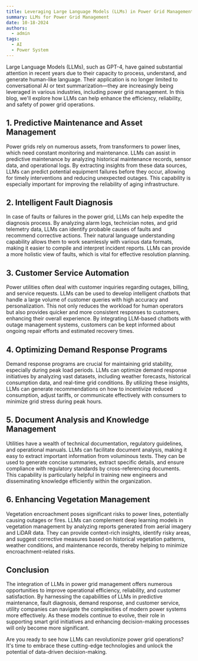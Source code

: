 ```yaml
---
title: Leveraging Large Language Models (LLMs) in Power Grid Management
summary: LLMs for Power Grid Management
date: 10-18-2024
authors:
  - admin
tags:
  - AI
  - Power System  
---
```


Large Language Models (LLMs), such as GPT-4, have gained substantial attention in recent years due to their capacity to process, understand, and generate human-like language. Their application is no longer limited to conversational AI or text summarization—they are increasingly being leveraged in various industries, including power grid management. In this blog, we'll explore how LLMs can help enhance the efficiency, reliability, and safety of power grid operations.

## 1. Predictive Maintenance and Asset Management

Power grids rely on numerous assets, from transformers to power lines, which need constant monitoring and maintenance. LLMs can assist in predictive maintenance by analyzing historical maintenance records, sensor data, and operational logs. By extracting insights from these data sources, LLMs can predict potential equipment failures before they occur, allowing for timely interventions and reducing unexpected outages. This capability is especially important for improving the reliability of aging infrastructure.

## 2. Intelligent Fault Diagnosis

In case of faults or failures in the power grid, LLMs can help expedite the diagnosis process. By analyzing alarm logs, technician notes, and grid telemetry data, LLMs can identify probable causes of faults and recommend corrective actions. Their natural language understanding capability allows them to work seamlessly with various data formats, making it easier to compile and interpret incident reports. LLMs can provide a more holistic view of faults, which is vital for effective resolution planning.

## 3. Customer Service Automation

Power utilities often deal with customer inquiries regarding outages, billing, and service requests. LLMs can be used to develop intelligent chatbots that handle a large volume of customer queries with high accuracy and personalization. This not only reduces the workload for human operators but also provides quicker and more consistent responses to customers, enhancing their overall experience. By integrating LLM-based chatbots with outage management systems, customers can be kept informed about ongoing repair efforts and estimated recovery times.

## 4. Optimizing Demand Response Programs

Demand response programs are crucial for maintaining grid stability, especially during peak load periods. LLMs can optimize demand response initiatives by analyzing vast datasets, including weather forecasts, historical consumption data, and real-time grid conditions. By utilizing these insights, LLMs can generate recommendations on how to incentivize reduced consumption, adjust tariffs, or communicate effectively with consumers to minimize grid stress during peak hours.

## 5. Document Analysis and Knowledge Management

Utilities have a wealth of technical documentation, regulatory guidelines, and operational manuals. LLMs can facilitate document analysis, making it easy to extract important information from voluminous texts. They can be used to generate concise summaries, extract specific details, and ensure compliance with regulatory standards by cross-referencing documents. This capability is particularly helpful in training new engineers and disseminating knowledge efficiently within the organization.

## 6. Enhancing Vegetation Management

Vegetation encroachment poses significant risks to power lines, potentially causing outages or fires. LLMs can complement deep learning models in vegetation management by analyzing reports generated from aerial imagery and LiDAR data. They can provide context-rich insights, identify risky areas, and suggest corrective measures based on historical vegetation patterns, weather conditions, and maintenance records, thereby helping to minimize encroachment-related risks.

## Conclusion

The integration of LLMs in power grid management offers numerous opportunities to improve operational efficiency, reliability, and customer satisfaction. By harnessing the capabilities of LLMs in predictive maintenance, fault diagnosis, demand response, and customer service, utility companies can navigate the complexities of modern power systems more effectively. As these models continue to evolve, their role in supporting smart grid initiatives and enhancing decision-making processes will only become more significant.

Are you ready to see how LLMs can revolutionize power grid operations? It's time to embrace these cutting-edge technologies and unlock the potential of data-driven decision-making.

